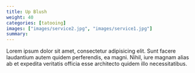 ```yaml
---
title: Up Blush
weight: 40
categories: [tatooing]
images: ["images/service2.jpg", "images/service1.jpg"]
summary: 
---
```

Lorem ipsum dolor sit amet, consectetur adipisicing elit. Sunt facere laudantium autem quidem perferendis, ea magni. Nihil, iure magnam alias ab et expedita veritatis officia esse architecto quidem illo necessitatibus.
